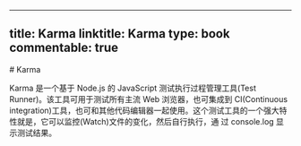 
---
title: Karma
linktitle: Karma
type: book
commentable: true
---

# Karma

Karma 是一个基于 Node.js 的 JavaScript 测试执行过程管理工具(Test Runner)。该工具可用于测试所有主流 Web 浏览器，也可集成到 CI(Continuous integration)工具，也可和其他代码编辑器一起使用。这个测试工具的一个强大特性就是，它可以监控(Watch)文件的变化，然后自行执行，通 过 console.log 显示测试结果。

    